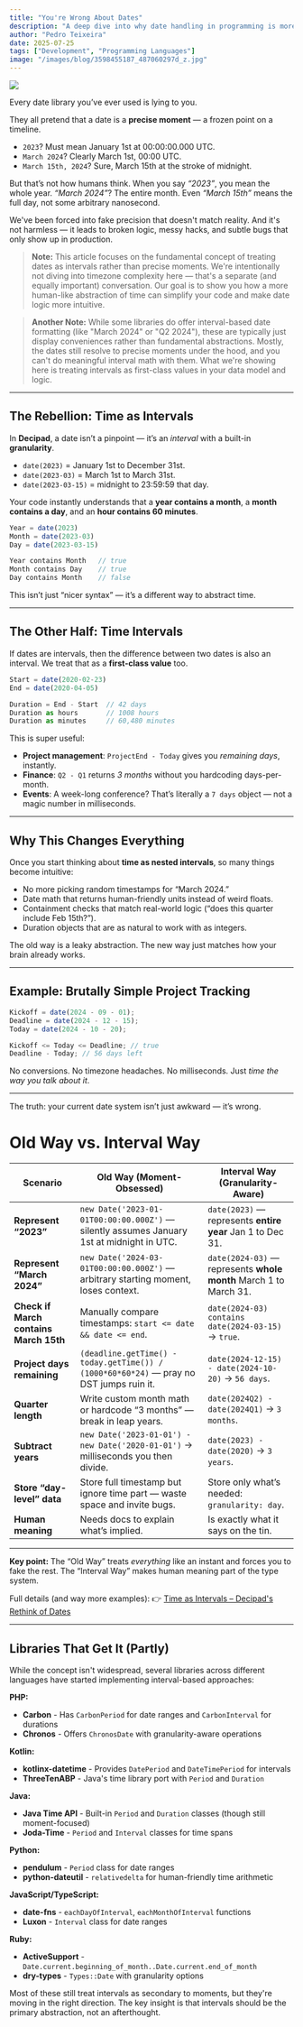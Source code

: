 ```yaml
---
title: "You're Wrong About Dates"
description: "A deep dive into why date handling in programming is more complex than it seems, and how to approach time-based problems correctly."
author: "Pedro Teixeira"
date: 2025-07-25
tags: ["Development", "Programming Languages"]
image: "/images/blog/3598455187_487060297d_z.jpg"
---
```


![](/images/blog/astronaut-and-time.jpg)

Every date library you’ve ever used is lying to you.

They all pretend that a date is a **precise moment** — a frozen point on a timeline.

- `2023`? Must mean January 1st at 00:00:00.000 UTC.
- `March 2024`? Clearly March 1st, 00:00 UTC.
- `March 15th, 2024`? Sure, March 15th at the stroke of midnight.

But that’s not how humans think.
When you say _“2023”_, you mean the whole year. _“March 2024”_? The entire month. Even _“March 15th”_ means the full day, not some arbitrary nanosecond.

We've been forced into fake precision that doesn't match reality. And it's not harmless — it leads to broken logic, messy hacks, and subtle bugs that only show up in production.

> **Note:** This article focuses on the fundamental concept of treating dates as intervals rather than precise moments. We're intentionally not diving into timezone complexity here — that's a separate (and equally important) conversation. Our goal is to show you how a more human-like abstraction of time can simplify your code and make date logic more intuitive.

> **Another Note:** While some libraries do offer interval-based date formatting (like "March 2024" or "Q2 2024"), these are typically just display conveniences rather than fundamental abstractions. Mostly, the dates still resolve to precise moments under the hood, and you can't do meaningful interval math with them. What we're showing here is treating intervals as first-class values in your data model and logic.

---

## The Rebellion: Time as Intervals

In **Decipad**, a date isn’t a pinpoint — it’s an _interval_ with a built-in **granularity**.

- `date(2023)` = January 1st to December 31st.
- `date(2023-03)` = March 1st to March 31st.
- `date(2023-03-15)` = midnight to 23:59:59 that day.

Your code instantly understands that a **year contains a month**, a **month contains a day**, and an **hour contains 60 minutes**.

```js
Year = date(2023)
Month = date(2023-03)
Day = date(2023-03-15)

Year contains Month   // true
Month contains Day    // true
Day contains Month    // false
```

This isn’t just “nicer syntax” — it’s a different way to abstract time.

---

## The Other Half: Time Intervals

If dates are intervals, then the difference between two dates is also an interval.
We treat that as a **first-class value** too.

```js
Start = date(2020-02-23)
End = date(2020-04-05)

Duration = End - Start  // 42 days
Duration as hours       // 1008 hours
Duration as minutes     // 60,480 minutes
```

This is super useful:

- **Project management**: `ProjectEnd - Today` gives you _remaining days_, instantly.
- **Finance**: `Q2 - Q1` returns _3 months_ without you hardcoding days-per-month.
- **Events**: A week-long conference? That’s literally a `7 days` object — not a magic number in milliseconds.

---

## Why This Changes Everything

Once you start thinking about **time as nested intervals**, so many things become intuitive:

- No more picking random timestamps for “March 2024.”
- Date math that returns human-friendly units instead of weird floats.
- Containment checks that match real-world logic (“does this quarter include Feb 15th?”).
- Duration objects that are as natural to work with as integers.

The old way is a leaky abstraction. The new way just matches how your brain already works.

---

## Example: Brutally Simple Project Tracking

```js
Kickoff = date(2024 - 09 - 01);
Deadline = date(2024 - 12 - 15);
Today = date(2024 - 10 - 20);

Kickoff <= Today <= Deadline; // true
Deadline - Today; // 56 days left
```

No conversions. No timezone headaches. No milliseconds. Just _time the way you talk about it_.

---

The truth: your current date system isn’t just awkward — it’s wrong.

# Old Way vs. Interval Way

| **Scenario**                           | **Old Way (Moment-Obsessed)**                                                             | **Interval Way (Granularity-Aware)**                              |
| -------------------------------------- | ----------------------------------------------------------------------------------------- | ----------------------------------------------------------------- |
| **Represent “2023”**                   | `new Date('2023-01-01T00:00:00.000Z')` — silently assumes January 1st at midnight in UTC. | `date(2023)` — represents **entire year** Jan 1 to Dec 31.        |
| **Represent “March 2024”**             | `new Date('2024-03-01T00:00:00.000Z')` — arbitrary starting moment, loses context.        | `date(2024-03)` — represents **whole month** March 1 to March 31. |
| **Check if March contains March 15th** | Manually compare timestamps: `start <= date && date <= end`.                              | `date(2024-03) contains date(2024-03-15)` → `true`.               |
| **Project days remaining**             | `(deadline.getTime() - today.getTime()) / (1000*60*60*24)` — pray no DST jumps ruin it.   | `date(2024-12-15) - date(2024-10-20)` → `56 days`.                |
| **Quarter length**                     | Write custom month math or hardcode “3 months” — break in leap years.                     | `date(2024Q2) - date(2024Q1)` → `3 months`.                       |
| **Subtract years**                     | `new Date('2023-01-01') - new Date('2020-01-01')` → milliseconds you then divide.         | `date(2023) - date(2020)` → `3 years`.                            |
| **Store “day-level” data**             | Store full timestamp but ignore time part — waste space and invite bugs.                  | Store only what’s needed: `granularity: day`.                     |
| **Human meaning**                      | Needs docs to explain what’s implied.                                                     | Is exactly what it says on the tin.                               |

---

**Key point:** The “Old Way” treats _everything_ like an instant and forces you to fake the rest. The “Interval Way” makes human meaning part of the type system.

Full details (and way more examples):
👉 [Time as Intervals – Decipad's Rethink of Dates](https://metaduck.com/time-as-intervals/)

---

## Libraries That Get It (Partly)

While the concept isn't widespread, several libraries across different languages have started implementing interval-based approaches:

**PHP:**

- **Carbon** - Has `CarbonPeriod` for date ranges and `CarbonInterval` for durations
- **Chronos** - Offers `ChronosDate` with granularity-aware operations

**Kotlin:**

- **kotlinx-datetime** - Provides `DatePeriod` and `DateTimePeriod` for intervals
- **ThreeTenABP** - Java's time library port with `Period` and `Duration`

**Java:**

- **Java Time API** - Built-in `Period` and `Duration` classes (though still moment-focused)
- **Joda-Time** - `Period` and `Interval` classes for time spans

**Python:**

- **pendulum** - `Period` class for date ranges
- **python-dateutil** - `relativedelta` for human-friendly time arithmetic

**JavaScript/TypeScript:**

- **date-fns** - `eachDayOfInterval`, `eachMonthOfInterval` functions
- **Luxon** - `Interval` class for date ranges

**Ruby:**

- **ActiveSupport** - `Date.current.beginning_of_month..Date.current.end_of_month`
- **dry-types** - `Types::Date` with granularity options

Most of these still treat intervals as secondary to moments, but they're moving in the right direction. The key insight is that intervals should be the primary abstraction, not an afterthought.
